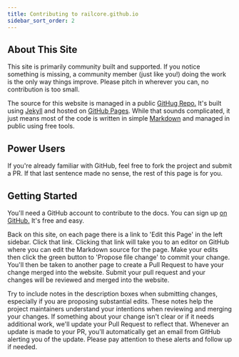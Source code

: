```yaml
---
title: Contributing to railcore.github.io
sidebar_sort_order: 2
---
```


## About This Site

This site is primarily community built and supported. If you notice something is missing, a community member (just like you!) doing the work is the only way things improve. Please pitch in wherever you can, no contribution is too small.

The source for this website is managed in a public [GitHug Repo.](https://github.com/railcore/railcore.github.io)  It's built using [Jekyll](https://jekyllrb.com) and hosted on [GitHub Pages](https://pages.github.com). While that sounds complicated, it just means most of the code is written in simple [Markdown](https://www.markdownguide.org/cheat-sheet/) and managed in public using free tools.

## Power Users

If you're already familiar with GitHub, feel free to fork the project and submit a PR.  If that last sentence made no sense, the rest of this page is for you.


## Getting Started

You'll need a GitHub account to contribute to the docs.  You can sign up [on GitHub.](https://github.com/)  It's free and easy.

Back on this site, on each page there is a link to 'Edit this Page' in the left sidebar.  Click that link. Clicking that link will take you to an editor on GitHub where you can edit the Markdown source for the page.  Make your edits then click the green button to 'Propose file change' to commit your change. You'll then be taken to another page to create a Pull Request to have your change merged into the website.  Submit your pull request and your changes will be reviewed and merged into the website.

Try to include notes in the description boxes when submitting changes, especially if you are proposing substantial edits. These notes help the project maintainers understand your intentions when reviewing and merging your changes. If something about your change isn't clear or if it needs additional work, we'll update your Pull Request to reflect that. Whenever an update is made to your PR, you'll automatically get an email from GitHub alerting you of the update. Please pay attention to these alerts and follow up if needed.
